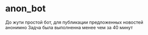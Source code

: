 # anon_bot
До жути простой бот, для публикации предложенных новостей анонимно
Задча была выполненна менее чем за 40 минут

